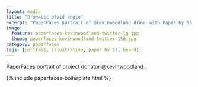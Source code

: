 ```yaml
---
layout: media
title: "Dramatic plaid angle"
excerpt: "PaperFaces portrait of @kevinwoodland drawn with Paper by 53 on an iPad."
image: 
  feature: paperfaces-kevinwoodland-twitter-lg.jpg
  thumb: paperfaces-kevinwoodland-twitter-150.jpg
category: paperfaces
tags: [portrait, illustration, paper by 53, beard]
---
```


PaperFaces portrait of project donator [@kevinwoodland](http://twitter.com/kevinwoodland).

{% include paperfaces-boilerplate.html %}